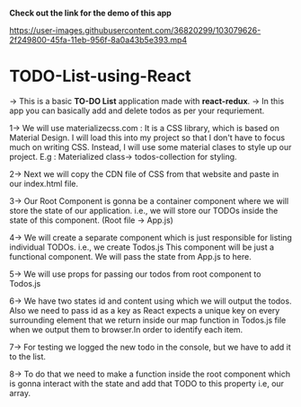 **Check out the link for the demo of this app**

https://user-images.githubusercontent.com/36820299/103079626-2f249800-45fa-11eb-956f-8a0a43b5e393.mp4

# TODO-List-using-React

-> This is a basic **TO-DO List** application made with **react-redux**.
-> In this app you can basically add and delete todos as per your requriement.

1-> We will use materializecss.com : It is a CSS library, which is based on Material Design.
I will load this into my project so that I don't have to focus much on writing CSS.
Instead, I will use some material clases to style up our project.
E.g : Materialized class-> todos-collection for styling.

2-> Next we will copy the CDN file of CSS from that website and paste in our index.html file.

3-> Our Root Component is gonna be a container component where we will store the state of our application.
i.e., we will store our TODOs inside the state of this component. (Root file -> App.js)

4->  We will create a separate component which is just responsible for listing individual TODOs.
i.e., we create Todos.js
This component will be just a functional component. We will pass the state from App.js to here.

5-> We will use props for passing our todos from root component to Todos.js

6-> We have two states id and content using which we will output the todos.
Also we need to pass id as a key as React expects a unique key on every surrounding element that we return
inside our map function in Todos.js file when we output them to browser.In order to identify each item.

7-> For testing we logged the new todo in the console, but we have to add it to the list.

8-> To do that we need to make a function inside the root component which is gonna interact with the state and 
add that TODO to this property i.e, our array.
